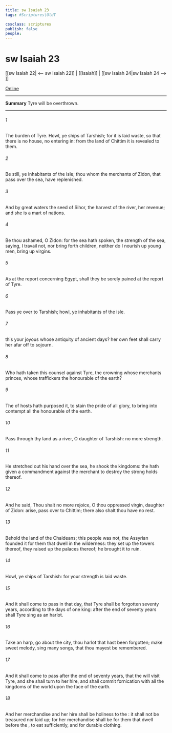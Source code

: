 ```yaml
---
title: sw Isaiah 23
tags: #Scriptures\OldT

cssclass: scriptures
publish: false
people:
---
```


# sw Isaiah 23
[[sw Isaiah 22| <-- sw Isaiah 22]] | [[Isaiah]] | [[sw Isaiah 24|sw Isaiah 24 --> ]]

[Online](https://churchofjesuschrist.org/study/scriptures/ot/isa/23?lang=eng)

---
__Summary__
Tyre will be overthrown.

---
###### 1 
The burden of Tyre. Howl, ye ships of Tarshish; for it is laid waste, so that there is no house, no entering in: from the land of Chittim it is revealed to them.

###### 2 
Be still, ye inhabitants of the isle; thou whom the merchants of Zidon, that pass over the sea, have replenished.

###### 3 
And by great waters the seed of Sihor, the harvest of the river,  her revenue; and she is a mart of nations.

###### 4 
Be thou ashamed, O Zidon: for the sea hath spoken,  the strength of the sea, saying, I travail not, nor bring forth children, neither do I nourish up young men,  bring up virgins.

###### 5 
As at the report concerning Egypt,  shall they be sorely pained at the report of Tyre.

###### 6 
Pass ye over to Tarshish; howl, ye inhabitants of the isle.

###### 7 
 this your joyous  whose antiquity  of ancient days? her own feet shall carry her afar off to sojourn.

###### 8 
Who hath taken this counsel against Tyre, the crowning  whose merchants  princes, whose traffickers  the honourable of the earth?

###### 9 
The  of hosts hath purposed it, to stain the pride of all glory,  to bring into contempt all the honourable of the earth.

###### 10 
Pass through thy land as a river, O daughter of Tarshish:  no more strength.

###### 11 
He stretched out his hand over the sea, he shook the kingdoms: the  hath given a commandment against the merchant  to destroy the strong holds thereof.

###### 12 
And he said, Thou shalt no more rejoice, O thou oppressed virgin, daughter of Zidon: arise, pass over to Chittim; there also shalt thou have no rest.

###### 13 
Behold the land of the Chaldeans; this people was not,  the Assyrian founded it for them that dwell in the wilderness: they set up the towers thereof, they raised up the palaces thereof;  he brought it to ruin.

###### 14 
Howl, ye ships of Tarshish: for your strength is laid waste.

###### 15 
And it shall come to pass in that day, that Tyre shall be forgotten seventy years, according to the days of one king: after the end of seventy years shall Tyre sing as an harlot.

###### 16 
Take an harp, go about the city, thou harlot that hast been forgotten; make sweet melody, sing many songs, that thou mayest be remembered.

###### 17 
And it shall come to pass after the end of seventy years, that the  will visit Tyre, and she shall turn to her hire, and shall commit fornication with all the kingdoms of the world upon the face of the earth.

###### 18 
And her merchandise and her hire shall be holiness to the : it shall not be treasured nor laid up; for her merchandise shall be for them that dwell before the , to eat sufficiently, and for durable clothing.

